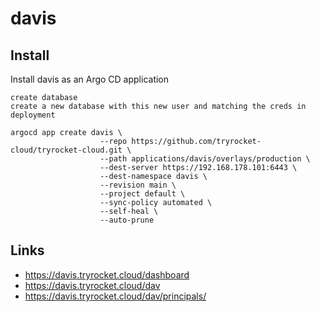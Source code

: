 # davis

## Install

Install davis as an Argo CD application

    create database 
    create a new database with this new user and matching the creds in deployment

    argocd app create davis \
                        --repo https://github.com/tryrocket-cloud/tryrocket-cloud.git \
                        --path applications/davis/overlays/production \
                        --dest-server https://192.168.178.101:6443 \
                        --dest-namespace davis \
                        --revision main \
                        --project default \
                        --sync-policy automated \
                        --self-heal \
                        --auto-prune

## Links

- https://davis.tryrocket.cloud/dashboard
- https://davis.tryrocket.cloud/dav
- https://davis.tryrocket.cloud/dav/principals/<name>